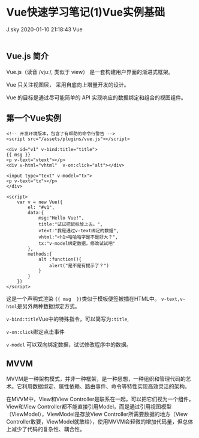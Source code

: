 <div class="blog-article">
<h1 class="title">Vue快速学习笔记(1)Vue实例基础</h1>
<span class="author">J.sky</span>
<span class="time">2020-01-10 21:18:43</span>
<span class="tag">Vue</span>
</div>
</br>

## Vue.js 简介

Vue.js（读音 /vjuː/, 类似于 view） 是一套构建用户界面的渐进式框架。

Vue 只关注视图层， 采用自底向上增量开发的设计。

Vue 的目标是通过尽可能简单的 API 实现响应的数据绑定和组合的视图组件。

## 第一个Vue实例



    <!-- 开发环境版本，包含了有帮助的命令行警告 -->
    <script src="/assets/plugins/vue.js"></script>

    <div id="v1" v-bind:title="title">
    {{ msg }}
    <p v-text="vtext"></p>
    <div v-html="vhtml"  v-on:click="alt"></div>

    <input type="text" v-model="tx">
    <p v-text="tx"></p>
    </div>

    <script>
        var v = new Vue({
            el: "#v1",
            data:{
                msg:"Hello Vue!",
                title:"试试把鼠标放上去。",
                vtext:"我是通过v-text绑定的数据",
                vhtml:"<h1>哈哈哈字是不是好大？",
                tx:"v-model绑定数据，修改试试吧"
            },
            methods:{
                alt :function(){
                    alert("是不是有提示了？")
                }
            }
        })
    </script>

这是一个声明式渲染 `{{ msg  }}`类似于模板便签被插在HTML中。
`v-text,v-html`是另外两种数据绑定方式。

`v-bind:title`Vue中的特殊指令，可以简写为`:title`,

`v-on:click`绑定点击事件

`v-model` 可以双向绑定数据，试试修改程序中的数据。

## MVVM

MVVM是一种架构模式，并非一种框架，是一种思想，一种组织和管理代码的艺术。它利用数据绑定、属性依赖、路由事件、命令等特性实现高效灵活的架构。

在MVVM中，View和View Controller是联系在一起，可以把它们视为一个组件，View和View Controller都不能直接引用Model，而是通过引用视图模型（ViewModel），ViewModel是存放View Controller所需要数据的地方（View Controller敢要，ViewModel就敢给），使用MVVM会轻微的增加代码量，但总体上减少了代码的复杂性、耦合性。



